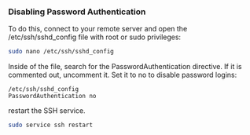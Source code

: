 ### Disabling Password Authentication
To do this, connect to your remote server and open the /etc/ssh/sshd_config file with root or sudo privileges:

```sh
sudo nano /etc/ssh/sshd_config
```

Inside of the file, search for the PasswordAuthentication directive. If it is commented out, uncomment it. Set it to no to disable password logins:

```
/etc/ssh/sshd_config
PasswordAuthentication no
```

restart the SSH service.
```sh
sudo service ssh restart
```
